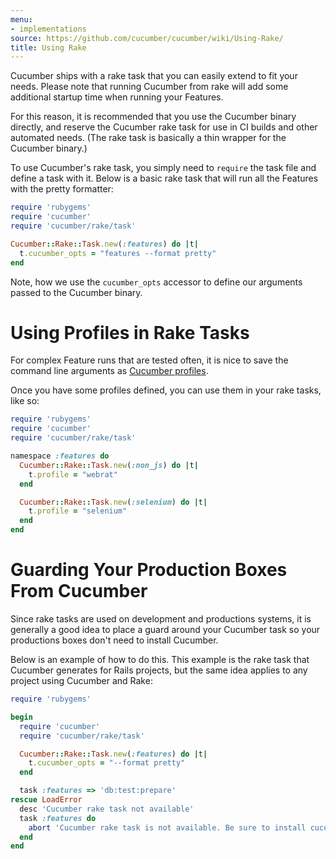 ```yaml
---
menu:
- implementations
source: https://github.com/cucumber/cucumber/wiki/Using-Rake/
title: Using Rake
---
```


Cucumber ships with a rake task that you can easily extend to fit your needs. Please note that running Cucumber from rake will add some additional startup time when running your Features.  

For this reason, it is recommended that you use the Cucumber binary directly, and reserve the Cucumber rake task for use in CI builds and other automated needs.  (The rake task is basically a thin wrapper for the Cucumber binary.)  

To use Cucumber's rake task, you simply need to `require` the task file and define a task with it.  Below is a basic rake task that will run all the Features with the pretty formatter:

```ruby
require 'rubygems'
require 'cucumber'
require 'cucumber/rake/task'

Cucumber::Rake::Task.new(:features) do |t|
  t.cucumber_opts = "features --format pretty"
end
```

Note, how we use the `cucumber_opts` accessor to define our arguments passed to the Cucumber binary.

# Using Profiles in Rake Tasks

For complex Feature runs that are tested often, it is nice to save the command line arguments as [Cucumber profiles](/cucumber/cucumber.yml).

Once you have some profiles defined, you can use them in your rake tasks, like so:

```ruby
require 'rubygems'
require 'cucumber'
require 'cucumber/rake/task'

namespace :features do
  Cucumber::Rake::Task.new(:non_js) do |t|
    t.profile = "webrat"
  end

  Cucumber::Rake::Task.new(:selenium) do |t|
    t.profile = "selenium"
  end
end
```

# Guarding Your Production Boxes From Cucumber

Since rake tasks are used on development and productions systems, it is generally a good idea to place a guard around your Cucumber task so your productions boxes don't need to install Cucumber.  

Below is an example of how to do this.  This example is the rake task that Cucumber generates for Rails projects, but the same idea applies to any project using Cucumber and Rake:

```ruby
require 'rubygems'

begin
  require 'cucumber'
  require 'cucumber/rake/task'

  Cucumber::Rake::Task.new(:features) do |t|
    t.cucumber_opts = "--format pretty"
  end

  task :features => 'db:test:prepare'
rescue LoadError
  desc 'Cucumber rake task not available'
  task :features do
    abort 'Cucumber rake task is not available. Be sure to install cucumber as a gem or plugin'
  end
end
```
